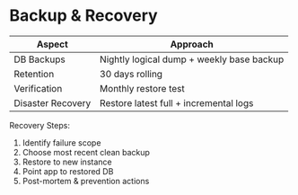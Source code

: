 # Backup & Recovery

| Aspect | Approach |
| ------ | -------- |
| DB Backups | Nightly logical dump + weekly base backup |
| Retention | 30 days rolling |
| Verification | Monthly restore test |
| Disaster Recovery | Restore latest full + incremental logs |

Recovery Steps:
1. Identify failure scope
2. Choose most recent clean backup
3. Restore to new instance
4. Point app to restored DB
5. Post-mortem & prevention actions
